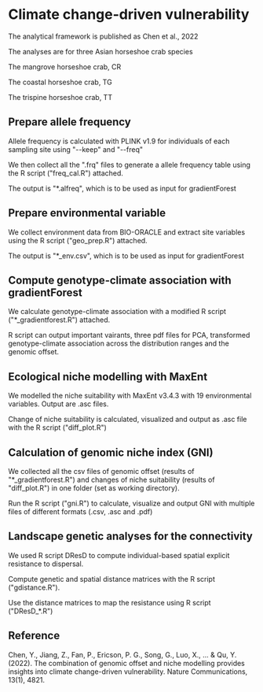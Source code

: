 # Climate change-driven vulnerability 

The analytical framework is published as Chen et al., 2022

The analyses are for three Asian horseshoe crab species 

The mangrove horseshoe crab, CR

The coastal horseshoe crab, TG

The trispine horseshoe crab, TT


## Prepare allele frequency 

Allele frequency is calculated with PLINK v1.9 for individuals of each sampling site using "--keep" and "--freq"

We then collect all the ".frq" files to generate a allele frequency table using the R script ("freq_cal.R") attached.

The output is "*.alfreq", which is to be used as input for gradientForest


## Prepare environmental variable 

We collect environment data from BIO-ORACLE and extract site variables using the R script ("geo_prep.R") attached.

The output is "*_env.csv", which is to be used as input for gradientForest


## Compute genotype-climate association with gradientForest 

We calculate genotype-climate association with a modified R script ("*_gradientforest.R") attached.

R script can output important vairants, three pdf files for PCA, transformed genotype-climate association across the distribution ranges and the genomic offset.


## Ecological niche modelling with MaxEnt

We modelled the niche suitability with MaxEnt v3.4.3 with 19 environmental variables. Output are .asc files. 

Change of niche suitability is calculated, visualized and output as .asc file with the R script ("diff_plot.R") 


## Calculation of genomic niche index (GNI)

We collected all the csv files of genomic offset (results of "*_gradientforest.R") and changes of niche suitability (results of "diff_plot.R") in one folder (set as working directory). 

Run the R script ("gni.R") to calculate, visualize and output GNI with multiple files of different formats (.csv, .asc and .pdf)  


## Landscape genetic analyses for the connectivity

We used R script DResD to compute individual-based spatial explicit resistance to dispersal. 

Compute genetic and spatial distance matrices with the R script ("gdistance.R").

Use the distance matrices to map the resistance using R script ("DResD_*.R")

## Reference 

Chen, Y., Jiang, Z., Fan, P., Ericson, P. G., Song, G., Luo, X., ... & Qu, Y. (2022). The combination of genomic offset and niche modelling provides insights into climate change-driven vulnerability. Nature Communications, 13(1), 4821.

